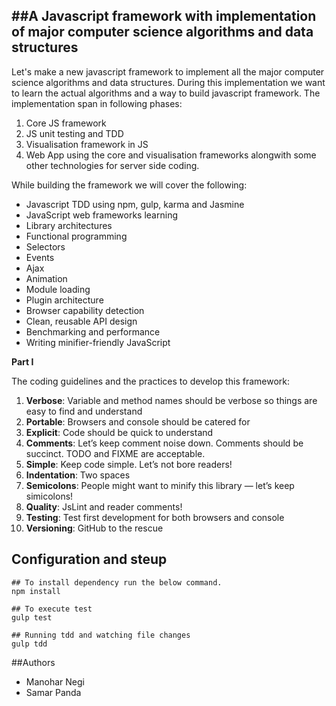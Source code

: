 ##A Javascript framework with implementation of major computer science algorithms and data structures
----------

Let's make a new javascript framework to implement all the major computer science algorithms and data structures. During this implementation we want to learn the actual algorithms and a way to build javascript framework. The implementation span in following phases:
1. Core JS framework
2. JS unit testing and TDD
3. Visualisation framework in JS
4. Web App using the core and visualisation frameworks alongwith some other technologies for server side coding.

While building the framework we will cover the following:

- Javascript TDD using npm, gulp, karma and Jasmine
- JavaScript web frameworks learning
- Library architectures
- Functional programming
- Selectors
- Events
- Ajax
- Animation
- Module loading
- Plugin architecture
- Browser capability detection
- Clean, reusable API design
- Benchmarking and performance
- Writing minifier-friendly JavaScript

**Part I**

The coding guidelines and the practices to develop this framework:

1. **Verbose**: Variable and method names should be verbose so things are easy to find and understand
2. **Portable**: Browsers and console should be catered for
3. **Explicit**: Code should be quick to understand
4. **Comments**: Let’s keep comment noise down. Comments should be succinct. TODO and FIXME are acceptable.
5. **Simple**: Keep code simple. Let’s not bore readers!
6. **Indentation**: Two spaces
7. **Semicolons**: People might want to minify this library — let’s keep simicolons!
8. **Quality**: JsLint and reader comments!
9. **Testing**: Test first development for both browsers and console
10. **Versioning**: GitHub to the rescue

## Configuration and steup

```shell
## To install dependency run the below command.
npm install

## To execute test
gulp test

## Running tdd and watching file changes
gulp tdd
```

##Authors
- Manohar Negi
- Samar Panda